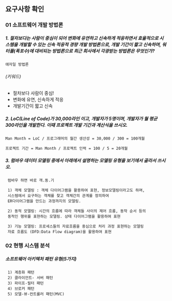 ## 요구사항 확인

### 01 소프트웨어 개발 방법론 

##### 1. 절차보다는 **사람이 중심**이 되어 변화에 유연하고 신속하게 적응하면서 효율적으로 시스템을 개발할 수 있는 신속 적응적 경량 개발 방법론으로, **개발 기간이 짧고 신속**하며, 워터폴(폭포수)에 대비되는 방법론으로 최근 회사에서 각광받는 방법론은 무엇인가?
     
    애자일 방법론
###### (키워드)
- 절차보다 사람이 중심!
- 변화에 유연, 신속하게 적응
- 개발기간이 짧고 신속


##### 2. LoC(Line of Code)가 30,000라인 이고, 개발자가 5명이며, 개발자가 월 평균 300라인을 개발한다.         이때 프로젝트 개발 기간과 계산식을 쓰시오.

    Man Month = LoC / 프로그래머의 월간 생산성 = 30,000 / 300 = 100개월
  
    프로젝트 기간 = Man Month / 프로젝트 인력 = 100 / 5 = 20개월

##### 3. 럼바우 데이터 모델링 중에서 아래에서 설명하는 모델링 유형을 보기에서 골라서 쓰시오.
     럼바우 하면 바로 객.동.기
     
     1) 객체 모델링 : 객체 다이어그램을 활용하여 표현, 정보모델링이라고도 하며, 
     시스템에서 요구하는 객체를 찾고 객체간의 관계를 정의하여 
     ER다이어그램을 만드는 과정까지의 모델링.
     
     2) 동적 모델링: 시간의 흐름에 따라 객체들 사이의 제어 흐름, 동작 순서 등의 
     동적인 행위를 표현하는 모델링. 상태 다이어그램을 활용하여 표현
     
     3) 기능 모델링: 프로세스들의 자료흐름을 중심으로 처리 과정 표현하는 모델링
     자료 흐름도 (DFD:Data Flow diagram)을 활용하여 표현
     
### 02 현행 시스템 분석

##### 소프트웨어 아키텍처 패턴 유형(5가지)
     1) 계층화 패턴
     2) 클라이언트- 서버 패턴
     3) 파이프-필터 패턴
     4) 브로커 패턴
     5) 모델-뷰-컨트롤러 패턴(MVC)
